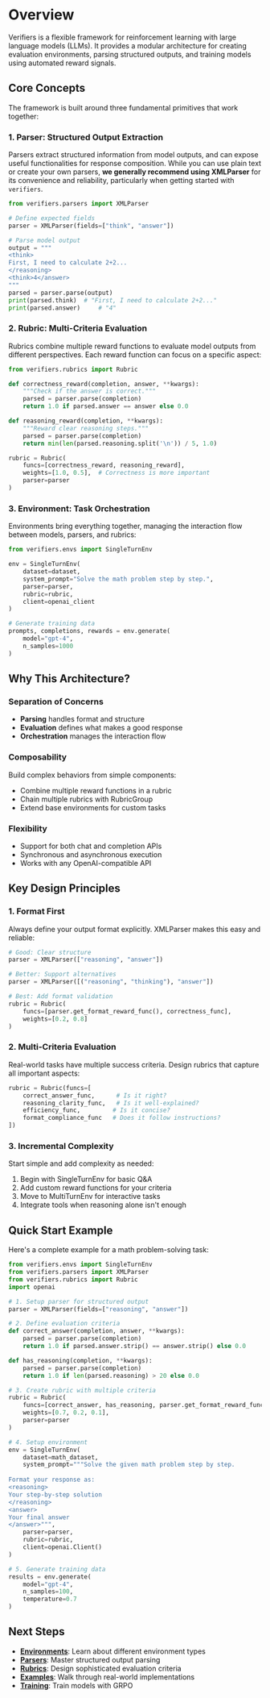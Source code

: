 # Overview

Verifiers is a flexible framework for reinforcement learning with large language models (LLMs). It provides a modular architecture for creating evaluation environments, parsing structured outputs, and training models using automated reward signals.

## Core Concepts

The framework is built around three fundamental primitives that work together:

### 1. Parser: Structured Output Extraction

Parsers extract structured information from model outputs, and can expose useful functionalities for response composition. While you can use plain text or create your own parsers, **we generally recommend using XMLParser** for its convenience and reliability, particularly when getting started with `verifiers`.

```python
from verifiers.parsers import XMLParser

# Define expected fields
parser = XMLParser(fields=["think", "answer"])

# Parse model output
output = """
<think>
First, I need to calculate 2+2...
</reasoning>
<think>4</answer>
"""
parsed = parser.parse(output)
print(parsed.think)  # "First, I need to calculate 2+2..."
print(parsed.answer)     # "4"
```

### 2. Rubric: Multi-Criteria Evaluation

Rubrics combine multiple reward functions to evaluate model outputs from different perspectives. Each reward function can focus on a specific aspect:

```python
from verifiers.rubrics import Rubric

def correctness_reward(completion, answer, **kwargs):
    """Check if the answer is correct."""
    parsed = parser.parse(completion)
    return 1.0 if parsed.answer == answer else 0.0

def reasoning_reward(completion, **kwargs):
    """Reward clear reasoning steps."""
    parsed = parser.parse(completion)
    return min(len(parsed.reasoning.split('\n')) / 5, 1.0)

rubric = Rubric(
    funcs=[correctness_reward, reasoning_reward],
    weights=[1.0, 0.5],  # Correctness is more important
    parser=parser
)
```

### 3. Environment: Task Orchestration

Environments bring everything together, managing the interaction flow between models, parsers, and rubrics:

```python
from verifiers.envs import SingleTurnEnv

env = SingleTurnEnv(
    dataset=dataset,
    system_prompt="Solve the math problem step by step.",
    parser=parser,
    rubric=rubric,
    client=openai_client
)

# Generate training data
prompts, completions, rewards = env.generate(
    model="gpt-4",
    n_samples=1000
)
```

## Why This Architecture?

### Separation of Concerns
- **Parsing** handles format and structure
- **Evaluation** defines what makes a good response  
- **Orchestration** manages the interaction flow

### Composability
Build complex behaviors from simple components:
- Combine multiple reward functions in a rubric
- Chain multiple rubrics with RubricGroup
- Extend base environments for custom tasks

### Flexibility
- Support for both chat and completion APIs
- Synchronous and asynchronous execution
- Works with any OpenAI-compatible API

## Key Design Principles

### 1. Format First
Always define your output format explicitly. XMLParser makes this easy and reliable:

```python
# Good: Clear structure
parser = XMLParser(["reasoning", "answer"])

# Better: Support alternatives
parser = XMLParser([("reasoning", "thinking"), "answer"])

# Best: Add format validation
rubric = Rubric(
    funcs=[parser.get_format_reward_func(), correctness_func],
    weights=[0.2, 0.8]
)
```

### 2. Multi-Criteria Evaluation
Real-world tasks have multiple success criteria. Design rubrics that capture all important aspects:

```python
rubric = Rubric(funcs=[
    correct_answer_func,      # Is it right?
    reasoning_clarity_func,   # Is it well-explained?
    efficiency_func,         # Is it concise?
    format_compliance_func   # Does it follow instructions?
])
```

### 3. Incremental Complexity
Start simple and add complexity as needed:

1. Begin with SingleTurnEnv for basic Q&A
2. Add custom reward functions for your criteria
3. Move to MultiTurnEnv for interactive tasks
4. Integrate tools when reasoning alone isn't enough

## Quick Start Example

Here's a complete example for a math problem-solving task:

```python
from verifiers.envs import SingleTurnEnv
from verifiers.parsers import XMLParser
from verifiers.rubrics import Rubric
import openai

# 1. Setup parser for structured output
parser = XMLParser(fields=["reasoning", "answer"])

# 2. Define evaluation criteria
def correct_answer(completion, answer, **kwargs):
    parsed = parser.parse(completion)
    return 1.0 if parsed.answer.strip() == answer.strip() else 0.0

def has_reasoning(completion, **kwargs):
    parsed = parser.parse(completion)
    return 1.0 if len(parsed.reasoning) > 20 else 0.0

# 3. Create rubric with multiple criteria
rubric = Rubric(
    funcs=[correct_answer, has_reasoning, parser.get_format_reward_func()],
    weights=[0.7, 0.2, 0.1],
    parser=parser
)

# 4. Setup environment
env = SingleTurnEnv(
    dataset=math_dataset,
    system_prompt="""Solve the given math problem step by step.
    
Format your response as:
<reasoning>
Your step-by-step solution
</reasoning>
<answer>
Your final answer
</answer>""",
    parser=parser,
    rubric=rubric,
    client=openai.Client()
)

# 5. Generate training data
results = env.generate(
    model="gpt-4",
    n_samples=100,
    temperature=0.7
)
```

## Next Steps

- [**Environments**](environments.md): Learn about different environment types
- [**Parsers**](parsers.md): Master structured output parsing
- [**Rubrics**](rubrics.md): Design sophisticated evaluation criteria
- [**Examples**](examples.md): Walk through real-world implementations
- [**Training**](training.md): Train models with GRPO